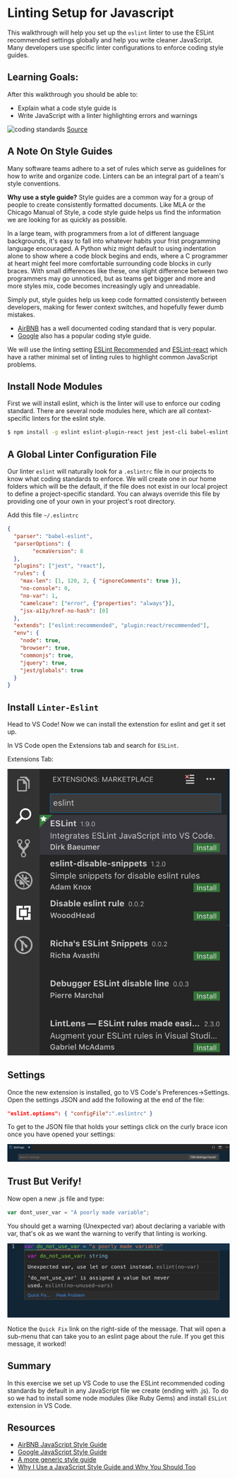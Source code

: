 # Linting Setup for Javascript

This walkthrough will help you set up the `eslint` linter to use the ESLint recommended settings globally and help you write cleaner JavaScript.  Many developers use specific linter configurations to enforce coding style guides.

## Learning Goals:

After this walkthrough you should be able to:
- Explain what a code style guide is
- Write JavaScript with a linter highlighting errors and warnings

![coding standards](images/coding-standards.png)
[Source](https://xkcd.com/927/)

## A Note On Style Guides

Many software teams adhere to a set of rules which serve as guidelines for how to write and organize code.  Linters can be an integral part of a team's style conventions.

__Why use a style guide?__  Style guides are a common way for a group of people to create consistently formatted documents. Like MLA or the Chicago Manual of Style, a code style guide helps us find the information we are looking for as quickly as possible.

In a large team, with programmers from a lot of different language backgrounds, it's easy to fall into whatever habits your frist programming language encouraged. A Python whiz might default to using indentation alone to show where a code block begins and ends, where a C programmer at heart might feel more comfortable surrounding code blocks in curly braces. With small differences like these, one slight difference between two programmers may go unnoticed, but as teams get bigger and more and more styles mix, code becomes increasingly ugly and unreadable. 

Simply put, style guides help us keep code formatted consistently between developers, making for fewer context switches, and hopefully fewer dumb mistakes.

- [AirBNB](https://github.com/airbnb/javascript) has a well documented coding standard that is very popular.
- [Google](https://google.github.io/styleguide/jsguide.html) also has a popular coding style guide.

We will use the linting setting [ESLint Recommended](https://eslint.org/docs/rules/) and [ESLint-react](https://github.com/yannickcr/eslint-plugin-react) which have a rather minimal set of linting rules to highlight common JavaScript problems.


## Install Node Modules

First we will install eslint, which is the linter will use to enforce our coding standard.  There are several node modules here, which are all context-specific linters for the eslint style.

```bash
$ npm install -g eslint eslint-plugin-react jest jest-cli babel-eslint eslint-plugin-jasmine jasmine eslint-plugin-import eslint-plugin-jsx-a11y eslint-plugin-jest
```

## A Global Linter Configuration File

Our linter `eslint` will naturally look for a `.eslintrc` file in our projects to know what coding standards to enforce.  We will create one in our home folders which will be the default, if the file does not exist in our local project to define a project-specific standard.  You can always override this file by providing one of your own in your project's root directory.

Add this file `~/.eslintrc`

```json
{
  "parser": "babel-eslint",
  "parserOptions": {
        "ecmaVersion": 8
  },
  "plugins": ["jest", "react"],
  "rules": {
    "max-len": [1, 120, 2, { "ignoreComments": true }],
    "no-console": 0,
    "no-var": 1,
    "camelcase": ["error", {"properties": "always"}],
    "jsx-a11y/href-no-hash": [0]
  },
  "extends": ["eslint:recommended", "plugin:react/recommended"],
  "env": {
    "node": true,
    "browser": true,
    "commonjs": true,
    "jquery": true,
    "jest/globals": true
  }
}
```

## Install `Linter-Eslint`

Head to VS Code!  Now we can install the extenstion for eslint and get it set up.

In VS Code open the Extensions tab and search for `ESLint`.

Extensions Tab:

![extensions tab](images/extensions_linter.png)

## Settings

Once the new extension is installed, go to VS Code's Preferences->Settings. Open the settings JSON and add the following at the end of the file:

```json
"eslint.options": { "configFile":".eslintrc" }
```

To get to the JSON file that holds your settings click on the curly brace icon once you have opened your settings:

![the curly brace icon](images/linter_settings.png)

## Trust But Verify!

Now open a new .js file and type:

```javascript
var dont_user_var = "A poorly made variable";
```

You should get a warning (Unexpected var) about declaring a variable with var, that's ok as we want the warning to verify that linting is working.  

![no-var](images/verify-linting.png)

Notice the `Quick Fix` link on the right-side of the message.  That will open a sub-menu that can take you to an eslint page about the rule.  If you get this message, it worked!

## Summary

In this exercise we set up VS Code to use the ESLint recommended coding standards by default in any JavaScript file we create (ending with .js).  To do so we had to install some node modules (like Ruby Gems) and install `ESLint` extension in VS Code.

## Resources
- [AirBNB JavaScript Style Guide](https://github.com/airbnb/javascript)
- [Google JavaScript Style Guide](https://google.github.io/styleguide/jsguide.html)
- [A more generic style guide](https://github.com/standard/standard)
- [Why I Use a JavaScript Style Guide and Why You Should Too](https://www.sitepoint.com/why-use-javascript-style-guide/)
